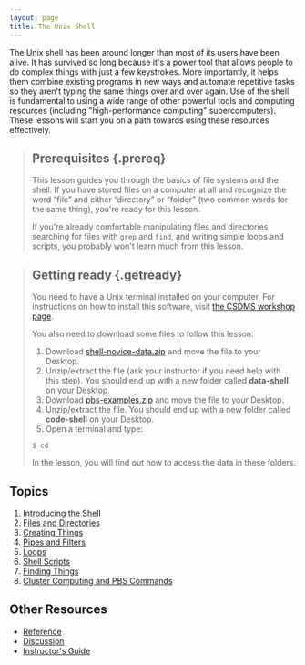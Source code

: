 ```yaml
---
layout: page
title: The Unix Shell
---
```

The Unix shell has been around longer than most of its users have been alive.
It has survived so long because it's a power tool
that allows people to do complex things with just a few keystrokes.
More importantly,
it helps them combine existing programs in new ways
and automate repetitive tasks
so they aren't typing the same things over and over again.
Use of the shell is fundamental to using a wide range of other powerful tools 
and computing resources (including "high-performance computing" supercomputers).
These lessons will start you on a path towards using these resources effectively.

> ## Prerequisites {.prereq}
>
> This lesson guides you through the basics of file systems and the
> shell.  If you have stored files on a computer at all and recognize
> the word “file” and either “directory” or “folder” (two common words
> for the same thing), you're ready for this lesson.
>
> If you're already comfortable manipulating files and directories,
> searching for files with `grep` and `find`, and writing simple loops
> and scripts, you probably won't learn much from this lesson.

> ## Getting ready {.getready}
>
> You need to have a Unix terminal installed on your computer. For instructions on how to
> install this software, visit [the CSDMS workshop page](http://mperignon.github.io/2016-05-16-csdms).
>
> You also need to download some files to follow this lesson:
> 
> 1. Download [shell-novice-data.zip](./shell-novice-data.zip) and move the file to your Desktop.
> 1. Unzip/extract the file (ask your instructor if you need help with this step). You should end up with a new folder called **data-shell** on your Desktop.
> 1. Download [pbs-examples.zip](./pbs-examples.zip) and move the file to your Desktop.
> 1. Unzip/extract the file. You should end up with a new folder called **code-shell** on your Desktop.
> 1. Open a terminal and type:
>
> ~~~ {.input}
> $ cd
> ~~~
>
> In the lesson, you will find out how to access the data in these folders.


## Topics

1.  [Introducing the Shell](00-intro.html)
2.  [Files and Directories](01-filedir.html)
3.  [Creating Things](02-create.html)
4.  [Pipes and Filters](03-pipefilter.html)
5.  [Loops](04-loop.html)
6.  [Shell Scripts](05-script.html)
7.  [Finding Things](06-find.html)
8.  [Cluster Computing and PBS Commands](07-cluster-and-pbs.html)

## Other Resources

*   [Reference](reference.html)
*   [Discussion](discussion.html)
*   [Instructor's Guide](instructors.html)
